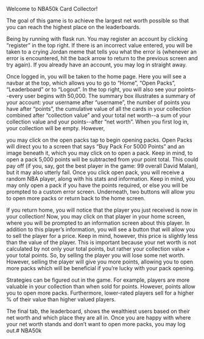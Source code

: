Welcome to NBA50k Card Collector!

The goal of this game is to achieve the largest net worth possible so that you can reach the highest place on the leaderboards.

Being by running with flask run. You may register an account by clicking “register” in the top right. If there is an incorrect value entered, you will be
taken to a crying Jordan meme that tells you what the error is (whenever an error is encountered, hit the back arrow to return to
the previous screen and try again). If you already have an account, you may log in straight away.

Once logged in, you will be taken to the home page. Here you will see a navbar at the top, which allows you to go to “Home”,
“Open Packs”, “Leaderboard” or to “Logout”. In the top right, you will also see your points--every user begins with 50,000.
The summary box illustrates a summary of your account: your username after “username”, the number of points you have after “points”,
the cumulative value of all the cards in your collection combined after “collection value” and your total net worth--a sum
of your collection value and your points--after “net worth”. When you first log in, your collection will be empty. However,

you may click on the open packs tap to begin opening packs.
Open Packs will direct you to a screen that says “Buy Pack For 5000 Points” and an image beneath it, which you may click on
to open a pack. Keep in mind, to open a pack 5,000 points will be subtracted from your point total. This could pay off (if
you, say, got the best player in the game: 99 overall David Malan), but it may also utterly fail. Once you click open pack,
you will receive a random NBA player, along with his stats and information. Keep in mind, you may only open a pack if you
have the points required, or else you will be prompted to a custom error screen. Underneath, two buttons will allow you to
open more packs or return back to the home screen.

If you return home, you will notice that the player you just received is now in your collection! Now, you may click on that
player in your home screen, where you will be prompted to an information screen about this player. In addition to this player’s
information, you will see a button that will allow you to sell the player for a price. Keep in mind, however, this price is
slightly less than the value of the player. This is important because your net worth is not calculated by not only your
total points, but rather your collection value + your total points. So, by selling the player you will lose some net worth.
However, selling the player will give you more points, allowing you to open more packs which will be beneficial if you’re
lucky with your pack opening.

Strategies can be figured out in the game. For example, players are more valuable in your collection than when sold for points.
However, points allow you to open more packs. Furthermore, lower-rated players sell for a higher % of their value than higher
valued players.

The final tab, the leaderboard, shows the wealthiest users based on their net worth and which place they are all in.
Once you are happy with where your net worth stands and don’t want to open more packs, you may log out.# NBA50k
